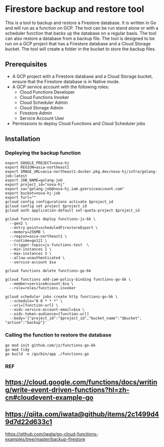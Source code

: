 # Firestore backup and restore tool

This is a tool to backup and restore a Firestore database. It is written in Go and will run as a function on GCP. The 
tool can be run stand alone or with a scheduler function that backs up the database on a regular basis. The tool can 
also restore a database from a backup file. The tool is designed to be run on a GCP project that has a Firestore database
and a Cloud Storage bucket. The tool will create a folder in the bucket to store the backup files. 

## Prerequisites

* A GCP project with a Firestore database and a Cloud Storage bucket, ensure that the Firestore database is in Native mode.
* A GCP service account with the following roles:
  * Cloud Functions Developer
  * Cloud Functions Invoker
  * Cloud Scheduler Admin
  * Cloud Storage Admin
  * Firestore Admin
  * Service Account User
* Permissions to deploy Cloud Functions and Cloud Scheduler jobs

## Installation

### Deploying the backup function

```shell
export GOOGLE_PROJECT=nova-hj
export REGION=asia-northeast1
export IMAGE_URL=asia-northeast1-docker.pkg.dev/nova-hj/infra/golang-job:latest
export JOB_NAME=golang-job
export project_id="nova-hj"
export sa="golang-job@nova-hj.iam.gserviceaccount.com"
export bucket=nova-hj-job
export furl=""
gcloud config configurations activate $project_id
gcloud config set project $project_id
gcloud auth application-default set-quota-project $project_id

gcloud functions deploy functions-js-bk \
  --gen2 \
  --entry-point=scheduledFirestoreExport \
  --memory=256MB \
  --region=asia-northeast1 \
  --runtime=go121 \
  --trigger-topic=js-functions-test  \
  --min-instances 1 \
  --max-instances 3 \
  --allow-unauthenticated \
  --service-account $sa

gcloud functions delete functions-go-bk

gcloud functions add-iam-policy-binding functions-go-bk \
  --member=serviceAccount:$sa \
  --role=roles/functions.invoker

gcloud scheduler jobs create http functions-go-bk \
  --schedule="0 0 * * *" \
  --uri=[function-url] \
  --oidc-service-account-email=$sa \
  --oidc-token-audience=[function-url]
  --body='{"project_id":"$project_id","bucket_name":"$bucket", "action":"backup"}'
```

### Calling the function to restore the database

```shell
go mod init github.com/jz/functions-go-bk
go mod tidy 
go build -o /go/bin/app ./functions.go
```

### REF
https://cloud.google.com/functions/docs/writing/write-event-driven-functions?hl=zh-cn#cloudevent-example-go
----
https://qiita.com/iwata@github/items/2c1499d49d7d22d633c1
----
https://github.com/iwata/go-cloud-functions-examples/tree/master/backup-firestore